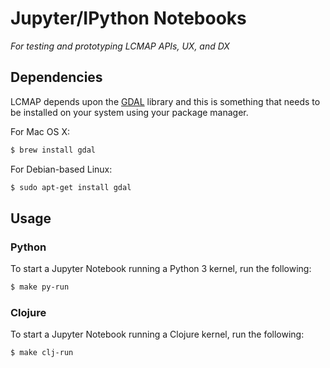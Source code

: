 # Jupyter/IPython Notebooks

*For testing and prototyping LCMAP APIs, UX, and DX*

## Dependencies

LCMAP depends upon the [GDAL](http://www.gdal.org/)
library and this is something that needs to be installed on your system using
your package manager.

For Mac OS X:

```bash
$ brew install gdal
```

For Debian-based Linux:

```bash
$ sudo apt-get install gdal
```

## Usage

### Python

To start a Jupyter Notebook running a Python 3 kernel, run the following:

```bash
$ make py-run
```

### Clojure

To start a Jupyter Notebook running a Clojure kernel, run the following:

```bash
$ make clj-run
```
